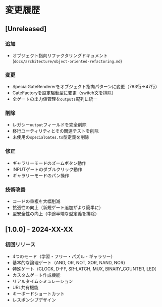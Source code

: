 # 変更履歴

## [Unreleased]

### 追加
- オブジェクト指向リファクタリングドキュメント (`docs/architecture/object-oriented-refactoring.md`)

### 変更
- SpecialGateRendererをオブジェクト指向パターンに変更（783行→47行）
- GateFactoryを設定駆動型に変更（switch文を排除）
- 全ゲートの出力値管理を`outputs`配列に統一

### 削除
- レガシー`output`フィールドを完全削除
- 移行ユーティリティとその関連テストを削除
- 未使用の`specialGates.ts`型定義を削除

### 修正
- ギャラリーモードのズームボタン動作
- INPUTゲートのダブルクリック動作
- ギャラリーモードのパン操作

### 技術改善
- コードの重複を大幅削減
- 拡張性の向上（新規ゲート追加がより簡単に）
- 型安全性の向上（中途半端な型定義を排除）

## [1.0.0] - 2024-XX-XX

### 初回リリース
- 4つのモード（学習・フリー・パズル・ギャラリー）
- 基本的な論理ゲート（AND, OR, NOT, XOR, NAND, NOR）
- 特殊ゲート（CLOCK, D-FF, SR-LATCH, MUX, BINARY_COUNTER, LED）
- カスタムゲート作成機能
- リアルタイムシミュレーション
- URL共有機能
- キーボードショートカット
- レスポンシブデザイン